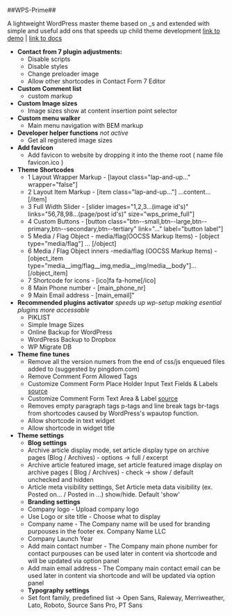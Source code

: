 ##WPS-Prime##

A lightweight WordPress master theme based on _s and extended with simple and useful add ons that speeds up child theme development
[link to demo](http://themes.wpshapers.com/wps-prime/) | [link to docs](https://github.com/Zsolt-R/wps-prime/wiki)

- **Contact from 7 plugin adjustments:**
  - Disable scripts 
  - Disable styles 
  - Change preloader image 
  - Allow other shortcodes in Contact Form 7 Editor 
- **Custom Comment list**
  - custom markup
- **Custom Image sizes**
  - Image sizes show at content insertion point selector
- **Custom menu walker** 
  - Main menu navigation with BEM markup
- **Developer helper functions** _not active_
  - Get all registered image sizes
- **Add favicon**
  - Add favicon to website by dropping it into the theme root ( name file favicon.ico )
- **Theme Shortcodes**
  - 1  Layout Wrapper Markup - [layout class="lap-and-up..." wrapper="false"]
  - 2  Layout Item Markup - [item class="lap-and-up..."] ...content... [/item]
  - 3  Full Width Slider - [slider images="1,2,3...(image id's)" links="56,78,98...(page/post id's)" size="wps_prime_full"]
  - 4  Custom Buttons - [button class="btn--small,btn--large,btn--primary,btn--secondary,btn--tertiary" link="..." label="button label"]
  - 5  Media / Flag Object - media/flag(OOCSS Markup Items) - [object type="media/flag"] ... [/object]
  - 6  Media / Flag Object inners -media/flag (OOCSS Markup Items) - [object_item type="media__img/flag__img,media__img/media__body"]...[/object_item]
  - 7  Shortcode for icons - [ico]fa fa-home[/ico]
  - 8  Main Phone number - [main_phone_nr]
  - 9  Main Email address - [main_email]"
- **Recommended plugins activator** _speeds up wp-setup making esential plugins more accessable_
  - PIKLIST 
  - Simple Image Sizes
  - Online Backup for WordPress
  - WordPress Backup to Dropbox
  - WP Migrate DB
- **Theme fine tunes**
  - Remove all the version numers from the end of css/js enqueued files added to <head> (suggested by pingdom.com)
  - Remove Comment Form Allowed Tags
  - Customize Comment Form Place Holder Input Text Fields & Labels [source](http://wpsites.net/web-design/customize-comment-form-place-holder-input-text-fields-labels/)
  - Customize Comment Form Text Area & Label [source](http://wpsites.net/web-design/customize-comment-field-text-area-label/)
  - Removes empty paragraph tags p-tags and line break tags br-tags from shortcodes caused by WordPress's wpautop function.
  - Allow shortcode in text widget
  - Allow shortcode in widget title
- **Theme settings**
  - **Blog settings**
  - Archive article display mode, set article display type on archive pages (Blog / Archives) - options -> full / excerpt
  - Archive article featured image, set article featured image display on archive pages ( Blog / Archives) - check -> show / default unchecked and hidden
  - Article meta visibility settings, Set Article meta data visibility (ex. Posted on... / Posted in ...) show/hide. Default 'show' 
  - **Branding settings**
  - Company logo - Upload company logo
  - Use Logo or site title - Choose what to display
  - Company name - The Company name will be used for branding purpouses in the footer ex. Company Name LLC
  - Company Launch Year
  - Add main contact number - The Company main phone number for contact purpouses can be used later in content via shortcode and will be updated via option panel
  - Add main email address - The Company main contact email can be used later in content via shortcode and will be updated via option panel
  - **Typography settings**
  - Set font family, predefined list -> Open Sans, Raleway, Merriweather, Lato, Roboto, Source Sans Pro, PT Sans
